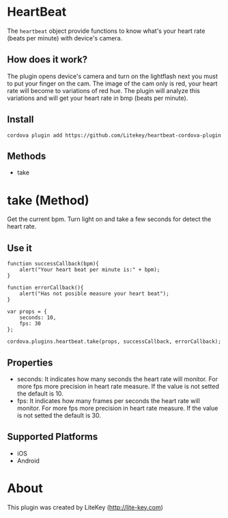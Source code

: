 HeartBeat
======

The `heartbeat` object provide functions to know what's your heart rate (beats per minute) with device's camera.

How does it work?
-------
The plugin opens device's camera and turn on the lightflash next  you must to put your finger on the cam. The image of the cam only is red, your heart rate will become to variations of red hue. The plugin will analyze this variations and will get your heart rate in bmp (beats per minute).


Install
-------

	cordova plugin add https://github.com/Litekey/heartbeat-cordova-plugin

Methods
-------

- take

take (Method)
==============

Get the current bpm. Turn light on and take a few seconds for detect the heart rate.

Use it
----------------

	function successCallback(bpm){
        alert("Your heart beat per minute is:" + bpm);
    }

    function errorCallback(){
        alert("Has not posible measure your heart beat");
    }

    var props = {
        seconds: 10,
        fps: 30
    };

    cordova.plugins.heartbeat.take(props, successCallback, errorCallback);

Properties
-------------------
- seconds: It indicates how many seconds the heart rate will monitor. For more fps more precision in heart rate measure. If the value is not setted the default is 10.
- fps: It indicates how many frames per seconds the heart rate will monitor. For more fps more precision in heart rate measure. If the value is not setted the default is 30.

Supported Platforms
-------------------

- iOS
- Android

About
==============

This plugin was created by LiteKey (http://lite-key.com)
